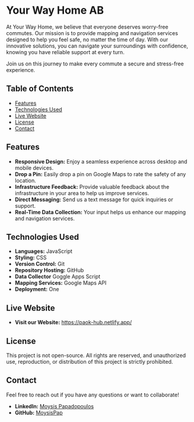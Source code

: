 # Your Way Home AB

At Your Way Home, we believe that everyone deserves worry-free commutes. Our mission is to provide mapping and navigation services designed to help you feel safe, no matter the time of day. With our innovative solutions, you can navigate your surroundings with confidence, knowing you have reliable support at every turn.

Join us on this journey to make every commute a secure and stress-free experience.

## Table of Contents
- [Features](#features)
- [Technologies Used](#technologies-used)
- [Live Website](#live-website)
- [License](#license)
- [Contact](#contact)

## Features
- **Responsive Design:** Enjoy a seamless experience across desktop and mobile devices.
- **Drop a Pin:** Easily drop a pin on Google Maps to rate the safety of any location.
- **Infrastructure Feedback:** Provide valuable feedback about the infrastructure in your area to help us improve services.
- **Direct Messaging:** Send us a text message for quick inquiries or support.
- **Real-Time Data Collection:** Your input helps us enhance our mapping and navigation services.

## Technologies Used
- **Languages:** JavaScript
- **Styling:** CSS
- **Version Control:** Git
- **Repository Hosting:** GitHub
- **Data Collector** Goggle Apps Script
- **Mapping Services:** Google Maps API
- **Deployment:** One

## Live Website
- **Visit our Website:** <a href="https://paok-hub.netlify.app/" target="_blank" rel="noopener noreferrer">https://paok-hub.netlify.app/</a>


## License
This project is not open-source. All rights are reserved, and unauthorized use, reproduction, or distribution of this project is strictly prohibited.

## Contact
Feel free to reach out if you have any questions or want to collaborate!

- **LinkedIn:** [Moysis Papadopoulos](https://www.linkedin.com/in/moysis-papadopoulos/)
- **GitHub:** [MoysisPap](https://github.com/MoysisPap)
